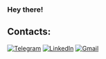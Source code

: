 ### Hey there!

## Contacts:
[![Telegram](https://img.shields.io/badge/-Telegram-090909?style=for-the-badge&logo=telegram&logoColor=27A0D9)](https://t.me/cataliine)
[![LinkedIn](https://img.shields.io/badge/-LinkedIn-090909?style=for-the-badge&logo=linkedin&logoColor=007BB6)](https://www.linkedin.com/in/shelygina)
[![Gmail](https://img.shields.io/badge/-Gmail-090909?style=for-the-badge&logo=gmail&logoColor=FF0000)](<e.shelygina@alumni.nsu.ru>)
